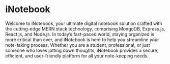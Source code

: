 # iNotebook
 Welcome to iNotebook, your ultimate digital notebook solution crafted with the cutting-edge MERN stack technology, comprising MongoDB, Express.js, React.js, and Node.js. In today’s fast-paced world, staying organized is more critical than ever, and iNotebook is here to help you streamline your note-taking process. Whether you are a student, professional, or just someone who loves jotting down thoughts, iNotebook provides a secure, efficient, and user-friendly platform for all your note-keeping needs.
